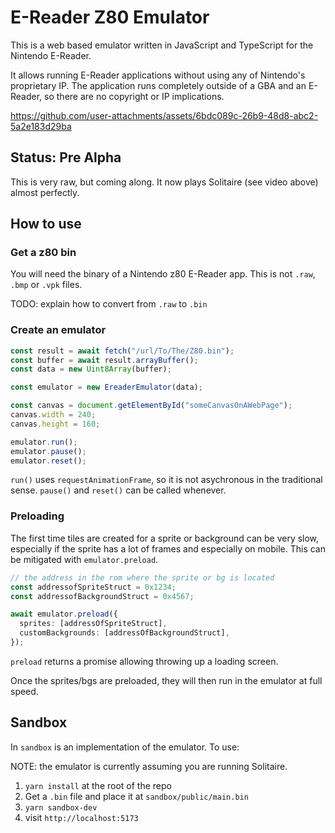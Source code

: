 # E-Reader Z80 Emulator

This is a web based emulator written in JavaScript and TypeScript for the Nintendo E-Reader.

It allows running E-Reader applications without using any of Nintendo's proprietary IP. The application runs completely outside of a GBA and an E-Reader, so there are no copyright or IP implications.

https://github.com/user-attachments/assets/6bdc089c-26b9-48d8-abc2-5a2e183d29ba

## Status: Pre Alpha

This is very raw, but coming along. It now plays Solitaire (see video above) almost perfectly.

## How to use

### Get a z80 bin

You will need the binary of a Nintendo z80 E-Reader app. This is not `.raw`, `.bmp` or `.vpk` files.

TODO: explain how to convert from `.raw` to `.bin`

### Create an emulator

```typescript
const result = await fetch("/url/To/The/Z80.bin");
const buffer = await result.arrayBuffer();
const data = new Uint8Array(buffer);

const emulator = new EreaderEmulator(data);

const canvas = document.getElementById("someCanvasOnAWebPage");
canvas.width = 240;
canvas.height = 160;

emulator.run();
emulator.pause();
emulator.reset();
```

`run()` uses `requestAnimationFrame`, so it is not asychronous in the traditional sense. `pause()` and `reset()` can be called whenever.

### Preloading

The first time tiles are created for a sprite or background can be very slow, especially if the sprite has a lot of frames and especially on mobile. This can be mitigated with `emulator.preload`.

```typescript
// the address in the rom where the sprite or bg is located
const addressofSpriteStruct = 0x1234;
const addressofBackgroundStruct = 0x4567;

await emulator.preload({
  sprites: [addressOfSpriteStruct],
  customBackgrounds: [addressOfBackgroundStruct],
});
```

`preload` returns a promise allowing throwing up a loading screen.

Once the sprites/bgs are preloaded, they will then run in the emulator at full speed.

## Sandbox

In `sandbox` is an implementation of the emulator. To use:

NOTE: the emulator is currently assuming you are running Solitaire.

1. `yarn install` at the root of the repo
2. Get a `.bin` file and place it at `sandbox/public/main.bin`
3. `yarn sandbox-dev`
4. visit `http://localhost:5173`
